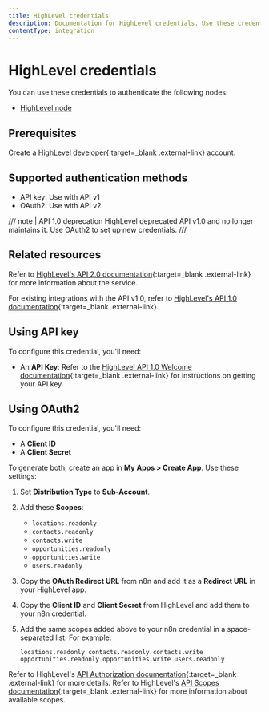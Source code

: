 ```yaml
---
title: HighLevel credentials
description: Documentation for HighLevel credentials. Use these credentials to authenticate HighLevel in n8n, a workflow automation platform.
contentType: integration
---
```


# HighLevel credentials

You can use these credentials to authenticate the following nodes:

* [HighLevel node](/integrations/builtin/app-nodes/n8n-nodes-base.highlevel/)

## Prerequisites

Create a [HighLevel developer](https://marketplace.gohighlevel.com/){:target=_blank .external-link} account.

## Supported authentication methods

- API key: Use with API v1
- OAuth2: Use with API v2

/// note | API 1.0 deprecation
HighLevel deprecated API v1.0 and no longer maintains it. Use OAuth2 to set up new credentials.
///

## Related resources

Refer to [HighLevel's API 2.0 documentation](https://highlevel.stoplight.io/docs/integrations/0443d7d1a4bd0-overview){:target=_blank .external-link} for more information about the service.

For existing integrations with the API v1.0, refer to [HighLevel's API 1.0 documentation](https://public-api.gohighlevel.com/){:target=_blank .external-link}.

## Using API key

To configure this credential, you'll need:

- An **API Key**: Refer to the [HighLevel API 1.0 Welcome documentation](https://public-api.gohighlevel.com/){:target=_blank .external-link} for instructions on getting your API key.

## Using OAuth2

To configure this credential, you'll need:

- A **Client ID**
- A **Client Secret**

To generate both, create an app in **My Apps > Create App**. Use these settings:

1. Set **Distribution Type** to **Sub-Account**.
2. Add these **Scopes**:
    - `locations.readonly`
    - `contacts.readonly`
    - `contacts.write`
    - `opportunities.readonly`
    - `opportunities.write`
    - `users.readonly`
3. Copy the **OAuth Redirect URL** from n8n and add it as a **Redirect URL** in your HighLevel app.
4. Copy the **Client ID** and **Client Secret** from HighLevel and add them to your n8n credential.
5. Add the same scopes added above to your n8n credential in a space-separated list. For example:

    ```locations.readonly contacts.readonly contacts.write opportunities.readonly opportunities.write users.readonly```

Refer to HighLevel's [API Authorization documentation](https://highlevel.stoplight.io/docs/integrations/a04191c0fabf9-authorization){:target=_blank .external-link} for more details. Refer to HighLevel's [API Scopes documentation](https://highlevel.stoplight.io/docs/integrations/vcctp9t1w8hja-scopes){:target=_blank .external-link} for more information about available scopes.

